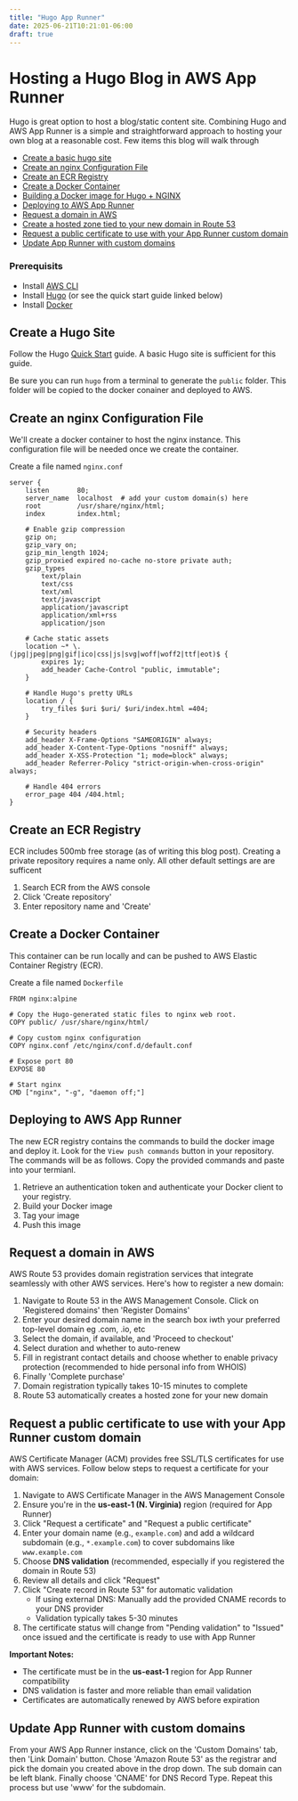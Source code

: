 ```yaml
---
title: "Hugo App Runner"
date: 2025-06-21T10:21:01-06:00
draft: true
---
```


# Hosting a Hugo Blog in AWS App Runner

Hugo is great option to host a blog/static content site. Combining Hugo and AWS App Runner is a simple and straightforward approach to hosting your own blog at a reasonable cost. Few items this blog will walk through

- [Create a basic hugo site](#create-a-hugo-site)
- [Create an nginx Configuration File](#create-an-nginx-configuration-file)
- [Create an ECR Registry](#create-an-ecr-registry)
- [Create a Docker Container](#create-a-docker-container)
- [Building a Docker image for Hugo + NGINX](#building-a-docker-image-for-hugo--nginx)
- [Deploying to AWS App Runner](#deploying-to-aws-app-runner)
- [Request a domain in AWS](#request-a-domain-in-aws)
- [Create a hosted zone tied to your new domain in Route 53](#create-a-hosted-zone-tied-to-your-new-domain-in-route-53)
- [Request a public certificate to use with your App Runner custom domain](#request-a-public-certificate-to-use-with-your-app-runner-custom-domain)
- [Update App Runner with custom domains](#update-app-runner-with-custom-domains)

### Prerequisits

- Install [AWS CLI](https://docs.aws.amazon.com/cli/latest/userguide/getting-started-install.html)
- Install [Hugo](https://gohugo.io/installation/) (or see the quick start guide linked below)
- Install [Docker](https://docs.docker.com/get-started/)

## Create a Hugo Site

Follow the Hugo [Quick Start](https://gohugo.io/getting-started/quick-start/) guide. A basic Hugo site is sufficient for this guide.

Be sure you can run `hugo` from a terminal to generate the `public` folder. This folder will be copied to the docker conainer and deployed to AWS.

## Create an nginx Configuration File

We'll create a docker container to host the nginx instance. This configuration file will be needed once we create the container.

Create a file named `nginx.conf`

```
server {
    listen       80;
    server_name  localhost  # add your custom domain(s) here
    root         /usr/share/nginx/html;
    index        index.html;

    # Enable gzip compression
    gzip on;
    gzip_vary on;
    gzip_min_length 1024;
    gzip_proxied expired no-cache no-store private auth;
    gzip_types
        text/plain
        text/css
        text/xml
        text/javascript
        application/javascript
        application/xml+rss
        application/json

    # Cache static assets
    location ~* \.(jpg|jpeg|png|gif|ico|css|js|svg|woff|woff2|ttf|eot)$ {
        expires 1y;
        add_header Cache-Control "public, immutable";
    }

    # Handle Hugo's pretty URLs
    location / {
        try_files $uri $uri/ $uri/index.html =404;
    }

    # Security headers
    add_header X-Frame-Options "SAMEORIGIN" always;
    add_header X-Content-Type-Options "nosniff" always;
    add_header X-XSS-Protection "1; mode=block" always;
    add_header Referrer-Policy "strict-origin-when-cross-origin" always;

    # Handle 404 errors
    error_page 404 /404.html;
}
```

## Create an ECR Registry

ECR includes 500mb free storage (as of writing this blog post). Creating a private repository requires a name only. All other default settings are are sufficent

1. Search ECR from the AWS console
1. Click 'Create repository'
1. Enter repository name and 'Create'

## Create a Docker Container

This container can be run locally and can be pushed to AWS Elastic Container Registry (ECR).

Create a file named `Dockerfile`

```
FROM nginx:alpine

# Copy the Hugo-generated static files to nginx web root.
COPY public/ /usr/share/nginx/html/

# Copy custom nginx configuration
COPY nginx.conf /etc/nginx/conf.d/default.conf

# Expose port 80
EXPOSE 80

# Start nginx
CMD ["nginx", "-g", "daemon off;"]
```

## Deploying to AWS App Runner

The new ECR registry contains the commands to build the docker image and deploy it. Look for the `View push commands` button in your repository. The commands will be as follows. Copy the provided commands and paste into your termianl.

1. Retrieve an authentication token and authenticate your Docker client to your registry.
1. Build your Docker image
1. Tag your image
1. Push this image

## Request a domain in AWS

AWS Route 53 provides domain registration services that integrate seamlessly with other AWS services. Here's how to register a new domain:

1. Navigate to Route 53 in the AWS Management Console. Click on 'Registered domains' then 'Register Domains'
1. Enter your desired domain name in the search box iwth your preferred top-level domain eg .com, .io, etc
1. Select the domain, if available, and 'Proceed to checkout'
1. Select duration and whether to auto-renew
1. Fill in registrant contact details and choose whether to enable privacy protection (recommended to hide personal info from WHOIS)
1. Finally 'Complete purchase'
1. Domain registration typically takes 10-15 minutes to complete
1. Route 53 automatically creates a hosted zone for your new domain

## Request a public certificate to use with your App Runner custom domain

AWS Certificate Manager (ACM) provides free SSL/TLS certificates for use with AWS services. Follow below steps to request a certificate for your domain:

1. Navigate to AWS Certificate Manager in the AWS Management Console
1. Ensure you're in the **us-east-1 (N. Virginia)** region (required for App Runner)
1. Click "Request a certificate" and "Request a public certificate"
1. Enter your domain name (e.g., `example.com`) and add a wildcard subdomain (e.g., `*.example.com`) to cover subdomains like `www.example.com`
1. Choose **DNS validation** (recommended, especially if you registered the domain in Route 53)
1. Review all details and click "Request"
1. Click "Create record in Route 53" for automatic validation
   - If using external DNS: Manually add the provided CNAME records to your DNS provider
   - Validation typically takes 5-30 minutes
1. The certificate status will change from "Pending validation" to "Issued" once issued and the certificate is ready to use with App Runner

**Important Notes:**

- The certificate must be in the **us-east-1** region for App Runner compatibility
- DNS validation is faster and more reliable than email validation
- Certificates are automatically renewed by AWS before expiration

## Update App Runner with custom domains

From your AWS App Runner instance, click on the 'Custom Domains' tab, then 'Link Domain' button.
Chose 'Amazon Route 53' as the registrar and pick the domain you created above in the drop down. The sub domain can be left blank. Finally choose 'CNAME' for DNS Record Type. Repeat this process but use 'www' for the subdomain.
